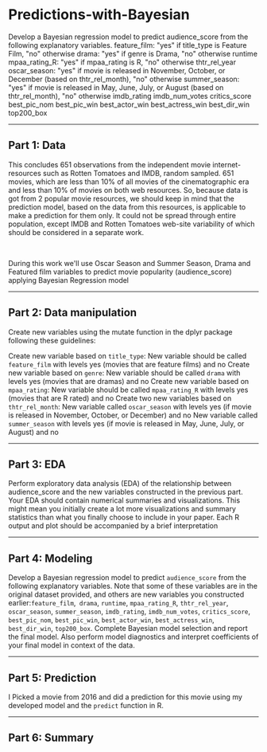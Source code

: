 # Predictions-with-Bayesian
Develop a Bayesian regression model to predict audience_score from the following explanatory variables.
feature_film: "yes" if title_type is Feature Film, "no" otherwise
drama: "yes" if genre is Drama, "no" otherwise
runtime
mpaa_rating_R: "yes" if mpaa_rating is R, "no" otherwise
thtr_rel_year
oscar_season: "yes" if movie is released in November, October, or December (based on thtr_rel_month), "no" otherwise
summer_season: "yes" if movie is released in May, June, July, or August (based on thtr_rel_month), "no" otherwise
imdb_rating
imdb_num_votes
critics_score
best_pic_nom
best_pic_win
best_actor_win
best_actress_win
best_dir_win
top200_box

* * *

## Part 1: Data
<p> This concludes 651 observations from the independent movie internet-resources such as Rotten Tomatoes and IMDB, random sampled. 651 movies, which are less than 10% of all movies of the cinematographic era and less than 10% of movies on both web resources. So, because data is got from 2 popular movie resources, we should keep in mind that the prediction model, based on the data from this resources, is applicable to make a prediction for them only. It could not be spread through entire population, except IMDB and Rotten Tomatoes web-site variability of which should be considered in a separate work. </p><br>
<p>During this work we'll use Oscar Season and Summer Season, Drama and Featured film  variables to predict movie popularity (audience_score) applying Bayesian Regression model </p>



* * *

## Part 2: Data manipulation
Create new variables using the mutate function in the dplyr package following these guidelines:

Create new variable based on `title_type`: New variable should be called `feature_film` with levels yes (movies that are feature films) and no 
Create new variable based on `genre`: New variable should be called `drama` with levels yes (movies that are dramas) and no 
Create new variable based on `mpaa_rating`: New variable should be called `mpaa_rating_R` with levels yes (movies that are R rated) and no 
Create two new variables based on `thtr_rel_month`:
New variable called `oscar_season` with levels yes (if movie is released in November, October, or December) and no 
New variable called `summer_season` with levels yes (if movie is released in May, June, July, or August) and no

* * *

## Part 3: EDA
Perform exploratory data analysis (EDA) of the relationship between audience_score and the new variables constructed in the previous part. Your EDA should contain numerical summaries and visualizations. This might mean you initially create a lot more visualizations and summary statistics than what you finally choose to include in your paper. Each R output and plot should be accompanied by a brief interpretation

* * *

## Part 4: Modeling
 Develop a Bayesian regression model to predict `audience_score` from the following explanatory variables. Note that some of these variables are in the original dataset provided, and others are new variables you constructed earlier:`feature_film`,` drama`, `runtime`, `mpaa_rating_R`, `thtr_rel_year`, `oscar_season`, `summer_season`, `imdb_rating`, `imdb_num_votes`, `critics_score`, `best_pic_nom`, `best_pic_win`, `best_actor_win`, `best_actress_win`, `best_dir_win`, `top200_box`. Complete Bayesian model selection and report the final model. Also perform model diagnostics and interpret coefficients of your final model in context of the data.

* * *

## Part 5: Prediction
I Picked a movie from 2016 and did a prediction for this movie using my developed model and the `predict` function in R.

* * *

## Part 6: Summary



